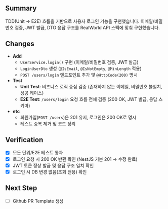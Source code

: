 ## Summary

TDD(Unit -> E2E) 흐름을 기반으로 사용자 로그인 기능을 구현했습니다.
이메일/비밀번호 검증, JWT 발급, DTO 응답 구조를 RealWorld API 스펙에 맞춰 구현했습니다.

## Changes

- **Add**
  - `UserService.login()` 구현 (이메일/비밀번호 검증, JWT 발급)
  - `LoginUserDto` 생성 (`@IsEmail`, `@IsNotEmpty`, `@MinLength` 적용)
  - `POST /users/login` 엔드포인트 추가 및 `@HttpCode(200)` 명시
- **Test**
  - **Unit Test**: 비즈니스 로직 중심 검증 (존재하지 않는 이메일, 비밀번호 불일치, 성공 케이스)
  - **E2E Test**: `/users/login` 요청 흐름 전체 검증 (200 OK, JWT 발급, 응답 스키마)
- **etc**
  - 회원가입(`POST /users`)은 201 유지, 로그인은 200 OK로 명시
  - 테스트 중복 제거 및 코드 정리

## Verification

- [x] 모든 단위/E2E 테스트 통과
- [x] 로그인 요청 시 200 OK 반환 확인 (NestJS 기본 201 → 수정 완료)
- [x] JWT 토큰 정상 발급 및 응답 구조 일치 확인
- [x] 로그인 시 DB 변경 없음(조회 전용) 확인

## Next Step

- [ ] Github PR Template 생성
